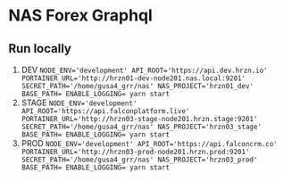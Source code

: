 # NAS Forex Graphql 


## Run locally
  1. DEV
  ```NODE_ENV='development' API_ROOT='https://api.dev.hrzn.io' PORTAINER_URL='http://hrzn01-dev-node201.nas.local:9201' SECRET_PATH='/home/gusa4_grr/nas' NAS_PROJECT='hrzn01_dev' BASE_PATH= ENABLE_LOGGING= yarn start```
  2. STAGE
  ```NODE_ENV='development' API_ROOT='https://api.falconplatform.live' PORTAINER_URL='http://hrzn03-stage-node201.hrzn.stage:9201' SECRET_PATH='/home/gusa4_grr/nas' NAS_PROJECT='hrzn03_stage' BASE_PATH= ENABLE_LOGGING= yarn start```
  3. PROD
  ```NODE_ENV='development' API_ROOT='https://api.falconcrm.co' PORTAINER_URL='http://hrzn03-prod-node201.hrzn.prod:9201' SECRET_PATH='/home/gusa4_grr/nas' NAS_PROJECT='hrzn03_prod' BASE_PATH= ENABLE_LOGGING= yarn start```
